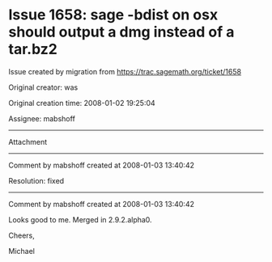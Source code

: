 # Issue 1658: sage -bdist on osx should output a dmg instead of a tar.bz2

Issue created by migration from https://trac.sagemath.org/ticket/1658

Original creator: was

Original creation time: 2008-01-02 19:25:04

Assignee: mabshoff




---

Attachment


---

Comment by mabshoff created at 2008-01-03 13:40:42

Resolution: fixed


---

Comment by mabshoff created at 2008-01-03 13:40:42

Looks good to me. Merged in 2.9.2.alpha0.

Cheers,

Michael
